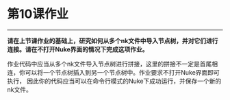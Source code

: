 # 第10课作业
---
**请在上节课作业的基础上，研究如何从多个nk文件中导入节点树，并对它们进行连接。请在不打开Nuke界面的情况下完成这项作业。**

作业代码中应当从多个nk文件导入节点树进行拼接，这里的拼接不一定是首尾相连，你可以将一个节点树插入到另一个节点树中。作业要求不打开Nuke界面即可执行，
因此你的代码应当可以在命令行模式的Nuke下成功运行，并保存一个新的nk文件。
